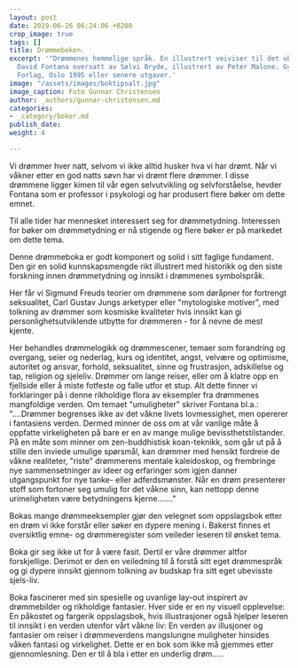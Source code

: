 ```yaml
---
layout: post
date: 2019-06-26 06:24:06 +0200
crop_image: true
tags: []
title: Drømmeboken.
excerpt: '"Drømmenes hemmelige språk. En illustrert veiviser til det ubevisste"av
  David Fontana oversatt av Sølvi Bryde, illustrert av Peter Malone. Gyldendal Norsk
  Forlag, Oslo 1995 eller senere utgaver.'
image: "/assets/images/boktipsalt.jpg"
image_caption: Foto Gunnar Christensen
author: _authors/gunnar-christensen.md
categories:
- _category/boker.md
publish_date: 
weight: 4

---
```


Vi drømmer hver natt, selvom vi ikke alltid husker hva vi har drømt. Når vi våkner etter en god natts søvn har vi drømt flere drømmer. I disse drømmene ligger kimen til vår egen selvutvikling og selvforståelse, hevder Fontana som er professor i psykologi og har produsert flere bøker om dette emnet.

Til alle tider har mennesket interessert seg for drømmetydning. Interessen for bøker om drømmetydning er nå stigende og flere bøker er på markedet om dette tema.

Denne drømmeboka er godt komponert og solid i sitt faglige fundament. Den gir en solid kunnskapsmengde rikt illustrert med historikk og den siste forskning innen drømmetydning og innsikt i drømmenes symbolspråk.

Her får vi Sigmund Freuds teorier om drømmene som døråpner for fortrengt seksualitet, Carl Gustav Jungs arketyper eller "mytologiske motiver", med tolkning av drømmer som kosmiske kvaliteter hvis innsikt kan gi personlighetsutviklende utbytte for drømmeren - for å nevne de mest kjente.

Her behandles drømmelogikk og drømmescener, temaer som forandring og overgang, seier og nederlag, kurs og identitet, angst, velvære og optimisme, autoritet og ansvar, forhold, seksualitet, sinne og frustrasjon, adskillelse og tap, religion og sjeleliv. Drømmer om lange reiser, eller om å klatre opp en fjellside eller å miste fotfeste og falle utfor et stup. Alt dette finner vi forklaringer på i denne rikholdige flora av eksempler fra drømmenes mangfoldige verden. Om temaet "umuligheter" skriver Fontana bl.a.: "....Drømmer begrenses ikke av det våkne livets lovmessighet, men opererer i fantasiens verden. Dermed minner de oss om at vår vanlige måte å oppfatte virkeligheten på bare er en av mange mulige bevissthetstilstander. På en måte som minner om zen-buddhistisk koan-teknikk, som går ut på å stille den inviede umulige spørsmål, kan drømmer med hensikt fordreie de våkne realiteter, "riste" drømmerens mentale kaleidoskop, og frembringe nye sammensetninger av ideer og erfaringer som igjen danner utgangspunkt for nye tanke- eller adferdsmønster. Når en drøm presenterer stoff som fortoner seg umulig for det våkne sinn, kan nettopp denne urimeligheten være betydningens kjerne......."

Bokas mange drømmeeksempler gjør den velegnet som oppslagsbok etter en drøm vi ikke forstår eller søker en dypere mening i. Bakerst finnes et oversiktlig emne- og drømmeregister som veileder leseren til ønsket tema.

Boka gir seg ikke ut for å være fasit. Dertil er våre drømmer altfor forskjellige. Derimot er den en veiledning til å forstå sitt eget drømmespråk og gi dypere innsikt gjennom tolkning av budskap fra sitt eget ubevisste sjels-liv.

Boka fascinerer med sin spesielle og uvanlige lay-out inspirert av drømmebilder og rikholdige fantasier. Hver side er en ny visuell opplevelse: En påkostet og fargerik oppslagsbok, hvis illustrasjoner også hjelper leseren til innsikt i en verden utenfor vårt våkne liv: En verden av illusjoner og fantasier om reiser i drømmeverdens mangslungne muligheter hinsides våken fantasi og virkelighet. Dette er en bok som ikke må gjemmes etter gjennomlesning. Den er til å bla i etter en underlig drøm.....